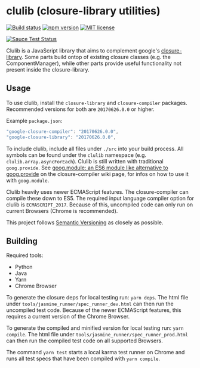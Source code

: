 # clulib (closure-library utilities)

[![Build status](https://img.shields.io/travis/b-strauss/clulib/master.svg)](https://travis-ci.org/b-strauss/clulib)
[![npm version](https://img.shields.io/npm/v/clulib.svg)](https://www.npmjs.com/package/clulib)
[![MIT license](https://img.shields.io/badge/license-MIT_License-yellow.svg)](https://spdx.org/licenses/MIT.html)

[![Sauce Test Status](https://saucelabs.com/browser-matrix/b-strauss.svg)](https://saucelabs.com/u/b-strauss)

Clulib is a JavaScript library that aims to complement google's [closure-library](https://github.com/google/closure-library/).
Some parts build ontop of existing closure classes (e.g. the ComponentManager), while other parts provide useful functionality not
present inside the closure-library.

## Usage

To use clulib, install the `closure-library` and `closure-compiler` packages.
Recommended versions for both are `20170626.0.0` or higher.

Example `package.json`:
```JavaScript
"google-closure-compiler": "20170626.0.0",
"google-closure-library": "20170626.0.0",
```

To include clulib, include all files under `./src` into your build process. All symbols can be found under the `clulib` namespace
(e.g. `clulib.array.asyncForEach`). Clulib is still written with traditional `goog.provide`. See [goog.module: an ES6 module like alternative to goog.provide](https://github.com/google/closure-library/wiki/goog.module:-an-ES6-module-like-alternative-to-goog.provide)
on the closure-compiler wiki page, for infos on how to use it with `goog.module`.

Clulib heavily uses newer ECMAScript features. The closure-compiler can compile these down to ES5. The required input language
compiler option for clulib is `ECMASCRIPT_2017`. Because of this, uncompiled code can only run on current Browsers (Chrome is recommended).

This project follows [Semantic Versioning](http://semver.org/) as closely as possible.

## Building

Required tools:

- Python
- Java
- Yarn
- Chrome Browser

To generate the closure deps for local testing run: `yarn deps`. The html file under `tools/jasmine_runner/spec_runner_dev.html` can
then run the uncompiled test code. Because of the newer ECMAScript features, this requires a current version of the Chrome Browser.

To generate the compiled and minified version for local testing run: `yarn compile`. The html file under
`tools/jasmine_runner/spec_runner_prod.html` can then run the compiled test code on all supported Browsers.

The command `yarn test` starts a local karma test runner on Chrome and runs all test specs that have been compiled with
`yarn compile`.